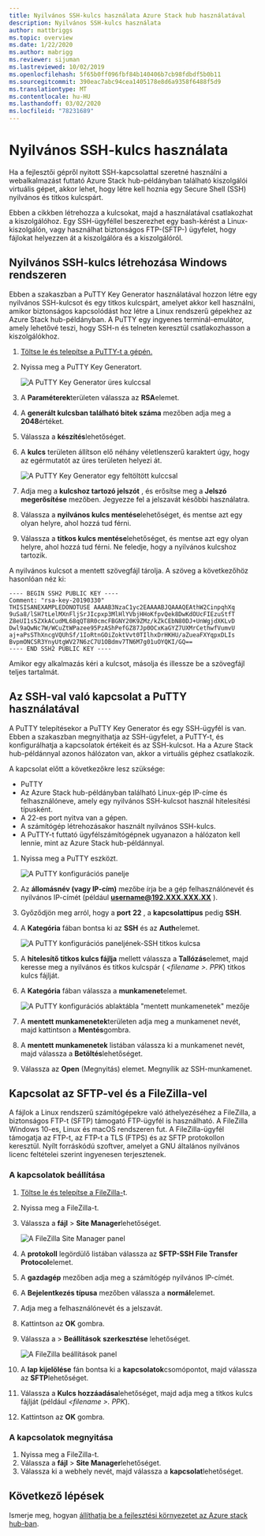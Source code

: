 ```yaml
---
title: Nyilvános SSH-kulcs használata Azure Stack hub használatával
description: Nyilvános SSH-kulcs használata
author: mattbriggs
ms.topic: overview
ms.date: 1/22/2020
ms.author: mabrigg
ms.reviewer: sijuman
ms.lastreviewed: 10/02/2019
ms.openlocfilehash: 5f65b0ff096fbf84b140406b7cb98fdbdf5b0b11
ms.sourcegitcommit: 390eac7abc94cea1405178e8d6a9358f6488f5d9
ms.translationtype: MT
ms.contentlocale: hu-HU
ms.lasthandoff: 03/02/2020
ms.locfileid: "78231689"
---
```

# <a name="use-an-ssh-public-key"></a>Nyilvános SSH-kulcs használata

Ha a fejlesztői gépről nyitott SSH-kapcsolattal szeretné használni a webalkalmazást futtató Azure Stack hub-példányban található kiszolgálói virtuális gépet, akkor lehet, hogy létre kell hoznia egy Secure Shell (SSH) nyilvános és titkos kulcspárt. 

Ebben a cikkben létrehozza a kulcsokat, majd a használatával csatlakozhat a kiszolgálóhoz. Egy SSH-ügyféllel beszerezhet egy bash-kérést a Linux-kiszolgálón, vagy használhat biztonságos FTP-(SFTP-) ügyfelet, hogy fájlokat helyezzen át a kiszolgálóra és a kiszolgálóról.

## <a name="create-an-ssh-public-key-on-windows"></a>Nyilvános SSH-kulcs létrehozása Windows rendszeren

Ebben a szakaszban a PuTTY Key Generator használatával hozzon létre egy nyilvános SSH-kulcsot és egy titkos kulcspárt, amelyet akkor kell használni, amikor biztonságos kapcsolódást hoz létre a Linux rendszerű gépekhez az Azure Stack hub-példányban. A PuTTY egy ingyenes terminál-emulátor, amely lehetővé teszi, hogy SSH-n és telneten keresztül csatlakozhasson a kiszolgálókhoz.

1. [Töltse le és telepítse a PuTTY-t a gépén.](https://www.chiark.greenend.org.uk/~sgtatham/putty/latest.html)

1. Nyissa meg a PuTTY Key Generatort.

    ![A PuTTY Key Generator üres kulccsal](media/azure-stack-dev-start-howto-ssh-public-key/001-putty-key-gen-start.png)

1. A **Paraméterek**területen válassza az **RSA**elemet.

1. A **generált kulcsban található bitek száma** mezőben adja meg a **2048**értéket.  

1. Válassza a **készítés**lehetőséget.

1. A **kulcs** területen állítson elő néhány véletlenszerű karaktert úgy, hogy az egérmutatót az üres területen helyezi át.

    ![A PuTTY Key Generator egy feltöltött kulccsal](media/azure-stack-dev-start-howto-ssh-public-key/002-putty-key-gen-result.png)

1. Adja meg a **kulcshoz tartozó jelszót** , és erősítse meg a **Jelszó megerősítése** mezőben. Jegyezze fel a jelszavát későbbi használatra.

1. Válassza a **nyilvános kulcs mentése**lehetőséget, és mentse azt egy olyan helyre, ahol hozzá tud férni.

1. Válassza a **titkos kulcs mentése**lehetőséget, és mentse azt egy olyan helyre, ahol hozzá tud férni. Ne feledje, hogy a nyilvános kulcshoz tartozik.

A nyilvános kulcsot a mentett szövegfájl tárolja. A szöveg a következőhöz hasonlóan néz ki:

```text  
---- BEGIN SSH2 PUBLIC KEY ----
Comment: "rsa-key-20190330"
THISISANEXAMPLEDONOTUSE AAAAB3NzaC1yc2EAAAABJQAAAQEAthW2CinpqhXq
9uSa8/lSH7tLelMXnFljSrJIcpxp3MlHlYVbjHHoKfpvQek8DwKdOUcFIEzuStfT
Z8eUI1s5ZXkACudML68qQT8R0cmcFBGNY20K9ZMz/kZkCEbN80DJ+UnWgjdXKLvD
Dwl9aQwNc7W/WCuZtWPazee95PzAShPefGZ87Jp0OCxKaGYZ7UXMrCethwfVumvU
aj+aPsSThXncgVQUhSf/1IoRtnGOiZoktVvt0TIlhxDrHKHU/aZueaFXYqpxDLIs
BvpmONCSR3YnyUtgWV27N6zC7U1OBdmv7TN6M7g01uOYQKI/GQ==
---- END SSH2 PUBLIC KEY ----
```

Amikor egy alkalmazás kéri a kulcsot, másolja és illessze be a szövegfájl teljes tartalmát.

## <a name="connect-with-ssh-by-using-putty"></a>Az SSH-val való kapcsolat a PuTTY használatával

A PuTTY telepítésekor a PuTTY Key Generator és egy SSH-ügyfél is van. Ebben a szakaszban megnyithatja az SSH-ügyfelet, a PuTTY-t, és konfigurálhatja a kapcsolatok értékeit és az SSH-kulcsot. Ha a Azure Stack hub-példánnyal azonos hálózaton van, akkor a virtuális géphez csatlakozik.

A kapcsolat előtt a következőkre lesz szüksége:
- PuTTY
- Az Azure Stack hub-példányban található Linux-gép IP-címe és felhasználóneve, amely egy nyilvános SSH-kulcsot használ hitelesítési típusként.
- A 22-es port nyitva van a gépen.
- A számítógép létrehozásakor használt nyilvános SSH-kulcs.
- A PuTTY-t futtató ügyfélszámítógépnek ugyanazon a hálózaton kell lennie, mint az Azure Stack hub-példánnyal.

1. Nyissa meg a PuTTY eszközt.

    ![A PuTTY konfigurációs panelje](media/azure-stack-dev-start-howto-ssh-public-key/002-putty-connect.png)

2. Az **állomásnév (vagy IP-cím)** mezőbe írja be a gép felhasználónevét és nyilvános IP-címét (például **username@192.XXX.XXX.XX** ). 
3. Győződjön meg arról, hogy a **port** **22** , a **kapcsolattípus** pedig **SSH**.
4. A **Kategória** fában bontsa ki az **SSH** és az **Auth**elemet.

    ![A PuTTY konfigurációs paneljének-SSH titkos kulcsa](media/azure-stack-dev-start-howto-ssh-public-key/002-putty-set-private-key.png)

5. A **hitelesítő titkos kulcs fájlja** mellett válassza a **Tallózás**elemet, majd keresse meg a nyilvános és titkos kulcspár ( *\<filename >. PPK*) titkos kulcs fájlját.
6. A **Kategória** fában válassza a **munkamenet**elemet.

    ![A PuTTY konfigurációs ablaktábla "mentett munkamenetek" mezője](media/azure-stack-dev-start-howto-ssh-public-key/003-puTTY-save-session.png)

7. A **mentett munkamenetek**területen adja meg a munkamenet nevét, majd kattintson a **Mentés**gombra.
8. A **mentett munkamenetek** listában válassza ki a munkamenet nevét, majd válassza a **Betöltés**lehetőséget.
9. Válassza az **Open** (Megnyitás) elemet. Megnyílik az SSH-munkamenet.

## <a name="connect-with-sftp-with-filezilla"></a>Kapcsolat az SFTP-vel és a FileZilla-vel

A fájlok a Linux rendszerű számítógépekre való áthelyezéséhez a FileZilla, a biztonságos FTP-t (SFTP) támogató FTP-ügyfél is használható. A FileZilla Windows 10-es, Linux és macOS rendszeren fut. A FileZilla-ügyfél támogatja az FTP-t, az FTP-t a TLS (FTPS) és az SFTP protokollon keresztül. Nyílt forráskódú szoftver, amelyet a GNU általános nyilvános licenc feltételei szerint ingyenesen terjesztenek.

### <a name="set-your-connection"></a>A kapcsolatok beállítása

1. [Töltse le és telepítse a FileZilla-](https://filezilla-project.org/download.php)t.
1. Nyissa meg a FileZilla-t.
1. Válassza a **fájl** > **Site Manager**lehetőséget.

    ![A FileZilla Site Manager panel](media/azure-stack-dev-start-howto-ssh-public-key/005-filezilla-file-manager.png)

1. A **protokoll** legördülő listában válassza az **SFTP-SSH File Transfer Protocol**elemet.
1. A **gazdagép** mezőben adja meg a számítógép nyilvános IP-címét.
1. A **Bejelentkezés típusa** mezőben válassza a **normál**elemet.
1. Adja meg a felhasználónevét és a jelszavát.
1. Kattintson az **OK** gombra.
1. Válassza a > **Beállítások** **szerkesztése** lehetőséget.

    ![A FileZilla beállítások panel](media/azure-stack-dev-start-howto-ssh-public-key/006-filezilla-add-private-key.png)

1. A **lap kijelölése** fán bontsa ki a **kapcsolatok**csomópontot, majd válassza az **SFTP**lehetőséget.
1. Válassza a **Kulcs hozzáadása**lehetőséget, majd adja meg a titkos kulcs fájlját (például *\<filename >. PPK*).
1. Kattintson az **OK** gombra.

### <a name="open-your-connection"></a>A kapcsolatok megnyitása

1. Nyissa meg a FileZilla-t.
1. Válassza a **fájl** > **Site Manager**lehetőséget.
1. Válassza ki a webhely nevét, majd válassza a **kapcsolat**lehetőséget.

## <a name="next-steps"></a>Következő lépések

Ismerje meg, hogyan [állíthatja be a fejlesztési környezetet az Azure stack hub-ban](azure-stack-dev-start.md).
